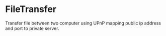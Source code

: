 # FileTransfer

Transfer file between two computer using UPnP mapping public ip address and port to private server. 
